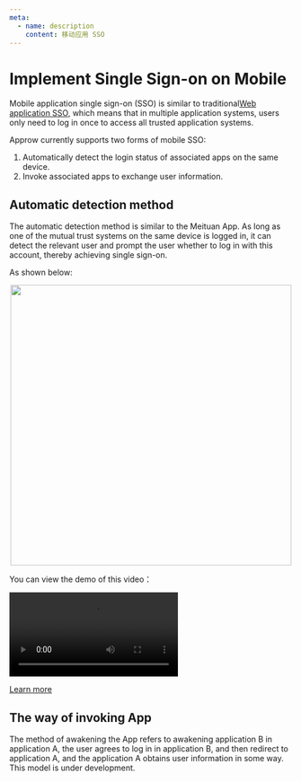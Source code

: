 ```yaml
---
meta:
  - name: description
    content: 移动应用 SSO
---
```


# Implement Single Sign-on on Mobile

<LastUpdated/>

Mobile application single sign-on (SSO) is similar to traditional[Web application SSO](../sso/README.md), which means that in multiple application systems, users only need to log in once to access all trusted application systems.

Approw currently supports two forms of mobile SSO:

1. Automatically detect the login status of associated apps on the same device.
2. Invoke associated apps to exchange user information.

## Automatic detection method

The automatic detection method is similar to the Meituan App. As long as one of the mutual trust systems on the same device is logged in, it can detect the relevant user and prompt the user whether to log in with this account, thereby achieving single sign-on.

As shown below:

<img src="https://cdn.authing.cn/blog/image%20%28595%29.png" height=500 style="display:block;margin: 0 auto;">

You can view the demo of this video：

<video controls>
  <source src="./Authing-App-SSO-Demo.mp4" type="video/mp4">
</video>

[Learn more](./track-session.md)

## The way of invoking App

The method of awakening the App refers to awakening application B in application A, the user agrees to log in in application B, and then redirect to application A, and the application A obtains user information in some way. This model is under development.

